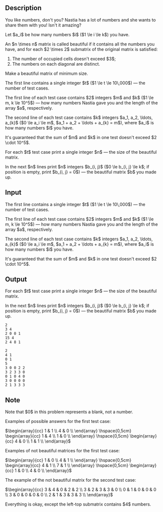 ## Description

<div><p><span class="tex-font-style-it">You like numbers, don't you? Nastia has a lot of numbers and she wants to share them with you! Isn't it amazing?</span></p><p>Let $a_i$ be how many numbers $i$ ($1 \le i \le k$) you have.</p><p>An $n \times n$ matrix is called beautiful if it contains <span class="tex-font-style-bf">all</span> the numbers you have, and for <span class="tex-font-style-bf">each</span> $2 \times 2$ submatrix of the original matrix is satisfied: </p><ol> <li> The number of occupied cells doesn't exceed $3$; </li><li> The numbers on each diagonal are distinct. </li></ol><p>Make a beautiful matrix of <span class="tex-font-style-bf">minimum</span> size.</p></div><div class="input-specification"><p>The first line contains a single integer $t$ ($1 \le t \le 10\,000$)&nbsp;— the number of test cases.</p><p>The first line of each test case contains $2$ integers $m$ and $k$ ($1 \le m, k \le 10^5$)&nbsp;— how many numbers Nastia gave you and the length of the array $a$, respectively.</p><p>The second line of each test case contains $k$ integers $a_1, a_2, \ldots, a_{k}$ ($0 \le a_i \le m$, $a_1 + a_2 + \ldots + a_{k} = m$), where $a_i$ is how many numbers $i$ you have.</p><p>It's guaranteed that the sum of $m$ and $k$ in one test doesn't exceed $2 \cdot 10^5$.</p></div><div class="output-specification"><p>For each $t$ test case print a single integer $n$&nbsp;— the size of the beautiful matrix.</p><p>In the next $n$ lines print $n$ integers $b_{i, j}$ ($0 \le b_{i, j} \le k$; if position is empty, print $b_{i, j} = 0$)&nbsp;— the beautiful matrix $b$ you made up. </p></div>

## Input

<p>The first line contains a single integer $t$ ($1 \le t \le 10\,000$)&nbsp;— the number of test cases.</p><p>The first line of each test case contains $2$ integers $m$ and $k$ ($1 \le m, k \le 10^5$)&nbsp;— how many numbers Nastia gave you and the length of the array $a$, respectively.</p><p>The second line of each test case contains $k$ integers $a_1, a_2, \ldots, a_{k}$ ($0 \le a_i \le m$, $a_1 + a_2 + \ldots + a_{k} = m$), where $a_i$ is how many numbers $i$ you have.</p><p>It's guaranteed that the sum of $m$ and $k$ in one test doesn't exceed $2 \cdot 10^5$.</p>

## Output

<p>For each $t$ test case print a single integer $n$&nbsp;— the size of the beautiful matrix.</p><p>In the next $n$ lines print $n$ integers $b_{i, j}$ ($0 \le b_{i, j} \le k$; if position is empty, print $b_{i, j} = 0$)&nbsp;— the beautiful matrix $b$ you made up. </p>





```input1
2
3 4
2 0 0 1
15 4
2 4 8 1
```




```output1
2
4 1
0 1
5
3 0 0 2 2
3 2 3 3 0
0 1 0 4 0
3 0 0 0 0
2 1 3 3 3
```



## Note

<p><span class="tex-font-style-bf">Note that $0$ in this problem represents a blank, not a number.</span></p><p>Examples of possible answers for the first test case:</p><p>$\begin{array}{cc} 1 &amp; 1 \\ 4 &amp; 0 \\ \end{array} \hspace{0,5cm} \begin{array}{cc} 1 &amp; 4 \\ 1 &amp; 0 \\ \end{array} \hspace{0,5cm} \begin{array}{cc} 4 &amp; 0 \\ 1 &amp; 1 \\ \end{array}$</p><p>Examples of <span class="tex-font-style-bf">not</span> beautiful matrices for the first test case:</p><p>$\begin{array}{cc} 1 &amp; 0 \\ 4 &amp; 1 \\ \end{array} \hspace{0,5cm} \begin{array}{cc} 4 &amp; 1 \\ 7 &amp; 1 \\ \end{array} \hspace{0,5cm} \begin{array}{cc} 1 &amp; 0 \\ 4 &amp; 0 \\ \end{array}$</p><p>The example of the <span class="tex-font-style-bf">not</span> beautiful matrix for the second test case:</p><p>$\begin{array}{cc} 3 &amp; 4 &amp; 0 &amp; 2 &amp; 2 \\ 3 &amp; 2 &amp; 3 &amp; 3 &amp; 0 \\ 0 &amp; 1 &amp; 0 &amp; 0 &amp; 0 \\ 3 &amp; 0 &amp; 0 &amp; 0 &amp; 0 \\ 2 &amp; 1 &amp; 3 &amp; 3 &amp; 3 \\ \end{array}$</p><p>Everything is okay, except the left-top submatrix contains $4$ numbers.</p>
